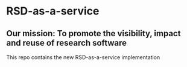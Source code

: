 # RSD-as-a-service
## Our mission: To promote the visibility, impact and reuse of research software

This repo contains the new RSD-as-a-service implementation


